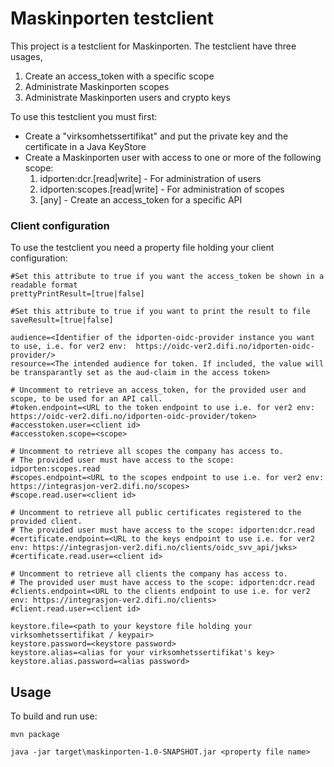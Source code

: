 # Maskinporten testclient
This project is a testclient for Maskinporten. The testclient have three usages,
1. Create an access_token with a specific scope
2. Administrate Maskinporten scopes
3. Administrate Maskinporten users and crypto keys

To use this testclient you must first:
* Create a "virksomhetssertifikat" and put the private key and the certificate in a Java KeyStore 
* Create a Maskinporten user with access to one or more of the following scope:
  1. idporten:dcr.[read|write] - For administration of users
  2. idporten:scopes.[read|write] - For administration of scopes
  3. [any] - Create an access_token for a specific API

### Client configuration
To use the testclient you need a property file holding your client configuration:

```
#Set this attribute to true if you want the access_token be shown in a readable format
prettyPrintResult=[true|false]

#Set this attribute to true if you want to print the result to file
saveResult=[true|false]

audience=<Identifier of the idporten-oidc-provider instance you want to use, i.e. for ver2 env:  https://oidc-ver2.difi.no/idporten-oidc-provider/>
resource=<The intended audience for token. If included, the value will be transparantly set as the aud-claim in the access token>

# Uncomment to retrieve an access_token, for the provided user and scope, to be used for an API call.
#token.endpoint=<URL to the token endpoint to use i.e. for ver2 env: https://oidc-ver2.difi.no/idporten-oidc-provider/token>
#accesstoken.user=<client id>
#accesstoken.scope=<scope>

# Uncomment to retrieve all scopes the company has access to.
# The provided user must have access to the scope: idporten:scopes.read
#scopes.endpoint=<URL to the scopes endpoint to use i.e. for ver2 env: https://integrasjon-ver2.difi.no/scopes>
#scope.read.user=<client id>

# Uncomment to retrieve all public certificates registered to the provided client.
# The provided user must have access to the scope: idporten:dcr.read
#certificate.endpoint=<URL to the keys endpoint to use i.e. for ver2 env: https://integrasjon-ver2.difi.no/clients/oidc_svv_api/jwks>
#certificate.read.user=<client id>

# Uncomment to retrieve all clients the company has access to.
# The provided user must have access to the scope: idporten:dcr.read
#clients.endpoint=<URL to the clients endpoint to use i.e. for ver2 env: https://integrasjon-ver2.difi.no/clients>
#client.read.user=<client id>

keystore.file=<path to your keystore file holding your virksomhetssertifikat / keypair>
keystore.password=<keystore password>
keystore.alias=<alias for your virksomhetssertifikat's key>
keystore.alias.password=<alias password>
```

## Usage

To build and run use:

```
mvn package

java -jar target\maskinporten-1.0-SNAPSHOT.jar <property file name>

```

